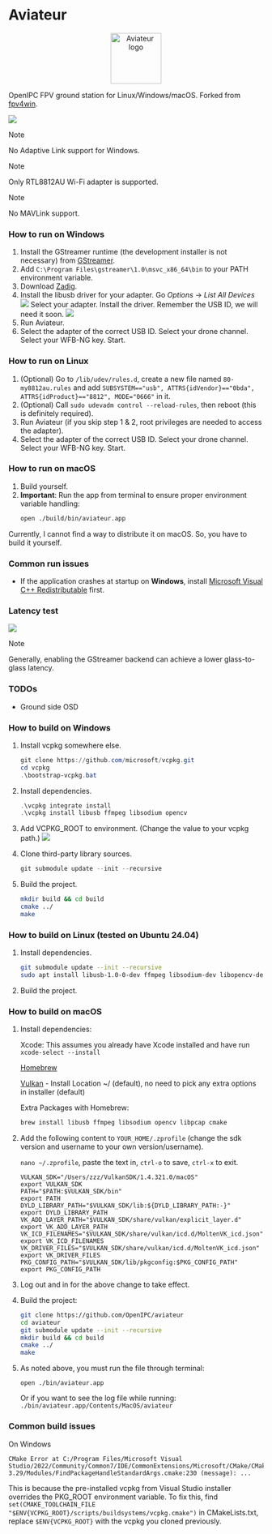 # Aviateur

<p style="text-align: center;">
  <a href="https://github.com/OpenIPC/aviateur">
    <img src="assets/logo.svg" width="100" alt="Aviateur logo">
  </a>
</p>

OpenIPC FPV ground station for Linux/Windows/macOS. Forked from [fpv4win](https://github.com/OpenIPC/fpv4win).

![](tutorials/interface.png)

> [!NOTE]
> No Adaptive Link support for Windows.

> [!NOTE]
> Only RTL8812AU Wi-Fi adapter is supported.

> [!NOTE]
> No MAVLink support.

### How to run on Windows

1. Install the GStreamer runtime (the development installer is not necessary)
   from [GStreamer](https://gstreamer.freedesktop.org/download/#windows).
2. Add `C:\Program Files\gstreamer\1.0\msvc_x86_64\bin` to your PATH environment variable.
3. Download [Zadig](https://zadig.akeo.ie/).
4. Install the libusb driver for your adapter.
   Go *Options* → *List All Devices*
   ![](tutorials/zadig1.jpg)
   Select your adapter. Install the driver. Remember the USB ID, we will need it soon.
   ![](tutorials/zadig2.jpg)
5. Run Aviateur.
6. Select the adapter of the correct USB ID. Select your drone channel. Select your WFB-NG key. Start.

### How to run on Linux

1. (Optional) Go to `/lib/udev/rules.d`, create a new file named `80-my8812au.rules` and add
   `SUBSYSTEM=="usb", ATTRS{idVendor}=="0bda", ATTRS{idProduct}=="8812", MODE="0666"` in it.
2. (Optional) Call `sudo udevadm control --reload-rules`, then reboot (this is definitely required).
3. Run Aviateur (if you skip step 1 & 2, root privileges are needed to access the adapter).
4. Select the adapter of the correct USB ID. Select your drone channel. Select your WFB-NG key. Start.

### How to run on macOS

1. Build yourself.
2. **Important**: Run the app from terminal to ensure proper environment variable handling:
   ```bash
   open ./build/bin/aviateur.app
   ```

Currently, I cannot find a way to distribute it on macOS. So, you have to build it yourself.

### Common run issues

* If the application crashes at startup on **Windows**,
  install [Microsoft Visual C++ Redistributable](https://learn.microsoft.com/en-us/cpp/windows/latest-supported-vc-redist?view=msvc-170#latest-microsoft-visual-c-redistributable-version)
  first.

### Latency test

![](tutorials/latency_test.jpg)

> [!NOTE]
> Generally, enabling the GStreamer backend can achieve a lower glass-to-glass latency.

### TODOs

- Ground side OSD

### How to build on Windows

1. Install vcpkg somewhere else.
   ```powershell
   git clone https://github.com/microsoft/vcpkg.git
   cd vcpkg
   .\bootstrap-vcpkg.bat
   ```

2. Install dependencies.
   ```powershell
   .\vcpkg integrate install
   .\vcpkg install libusb ffmpeg libsodium opencv
   ```

3. Add VCPKG_ROOT to environment. (Change the value to your vcpkg path.)
   ![](tutorials/vcpkg.jpg)

4. Clone third-party library sources.
   ```powershell
   git submodule update --init --recursive
   ```

5. Build the project.
   ```bash
   mkdir build && cd build
   cmake ../
   make
   ```

### How to build on Linux (tested on Ubuntu 24.04)

1. Install dependencies.
   ```bash
   git submodule update --init --recursive
   sudo apt install libusb-1.0-0-dev ffmpeg libsodium-dev libopencv-dev xorg-dev libpcap-dev
   ```

2. Build the project.

### How to build on macOS

1. Install dependencies:

   Xcode: This assumes you already have Xcode installed and have run `xcode-select --install`

   [Homebrew](https://brew.sh/)

   [Vulkan](https://vulkan.lunarg.com/sdk/home)  - Install Location ~/ (default), no need to pick any extra options in
   installer (default)

   Extra Packages with Homebrew:
   ```bash
   brew install libusb ffmpeg libsodium opencv libpcap cmake
   ```

2. Add the following content to `YOUR_HOME/.zprofile` (change the sdk version and username to your own
   version/username).

   `nano ~/.zprofile`, paste the text in, `ctrl-o` to save, `ctrl-x` to exit.
   ```
   VULKAN_SDK="/Users/zzz/VulkanSDK/1.4.321.0/macOS"
   export VULKAN_SDK
   PATH="$PATH:$VULKAN_SDK/bin"
   export PATH
   DYLD_LIBRARY_PATH="$VULKAN_SDK/lib:${DYLD_LIBRARY_PATH:-}"
   export DYLD_LIBRARY_PATH
   VK_ADD_LAYER_PATH="$VULKAN_SDK/share/vulkan/explicit_layer.d"
   export VK_ADD_LAYER_PATH
   VK_ICD_FILENAMES="$VULKAN_SDK/share/vulkan/icd.d/MoltenVK_icd.json"
   export VK_ICD_FILENAMES
   VK_DRIVER_FILES="$VULKAN_SDK/share/vulkan/icd.d/MoltenVK_icd.json"
   export VK_DRIVER_FILES
   PKG_CONFIG_PATH="$VULKAN_SDK/lib/pkgconfig:$PKG_CONFIG_PATH"
   export PKG_CONFIG_PATH
   ```

3. Log out and in for the above change to take effect.

4. Build the project:
   ```bash
   git clone https://github.com/OpenIPC/aviateur
   cd aviateur
   git submodule update --init --recursive
   mkdir build && cd build
   cmake ../
   make
   ```
   
5. As noted above, you must run the file through terminal:

   `open ./bin/aviateur.app`

   Or if you want to see the log file while running:
   `./bin/aviateur.app/Contents/MacOS/aviateur`

### Common build issues

On Windows

```
CMake Error at C:/Program Files/Microsoft Visual Studio/2022/Community/Common7/IDE/CommonExtensions/Microsoft/CMake/CMake/share/cmake-3.29/Modules/FindPackageHandleStandardArgs.cmake:230 (message): ...
```

This is because the pre-installed vcpkg from Visual Studio installer overrides the PKG_ROOT environment variable.
To fix this, find `set(CMAKE_TOOLCHAIN_FILE "$ENV{VCPKG_ROOT}/scripts/buildsystems/vcpkg.cmake")` in CMakeLists.txt,
replace `$ENV{VCPKG_ROOT}` with the vcpkg you cloned previously.
